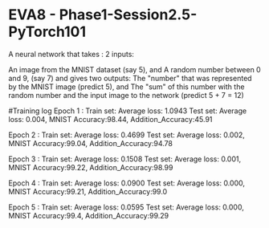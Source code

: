 # EVA8 - Phase1-Session2.5-PyTorch101
A neural network that takes : 2 inputs:

An image from the MNIST dataset (say 5), and
A random number between 0 and 9, (say 7)
and gives two outputs:
The "number" that was represented by the MNIST image (predict 5), and The "sum" of this number with the random number and the input image to the network (predict 5 + 7 = 12)

#Training log
Epoch 1 : 
Train set: Average loss: 1.0943
Test set: Average loss: 0.004, MNIST Accuracy:98.44, Addition_Accuracy:45.91

Epoch 2 : 
Train set: Average loss: 0.4699
Test set: Average loss: 0.002, MNIST Accuracy:99.04, Addition_Accuracy:94.78

Epoch 3 : 
Train set: Average loss: 0.1508
Test set: Average loss: 0.001, MNIST Accuracy:99.22, Addition_Accuracy:98.99

Epoch 4 : 
Train set: Average loss: 0.0900
Test set: Average loss: 0.000, MNIST Accuracy:99.21, Addition_Accuracy:99.0

Epoch 5 : 
Train set: Average loss: 0.0595
Test set: Average loss: 0.000, MNIST Accuracy:99.4, Addition_Accuracy:99.29
